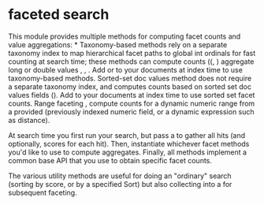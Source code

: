 ﻿<!--
 Licensed to the Apache Software Foundation (ASF) under one or more
 contributor license agreements.  See the NOTICE file distributed with
 this work for additional information regarding copyright ownership.
 The ASF licenses this file to You under the Apache License, Version 2.0
 (the "License"); you may not use this file except in compliance with
 the License.  You may obtain a copy of the License at

     http://www.apache.org/licenses/LICENSE-2.0

 Unless required by applicable law or agreed to in writing, software
 distributed under the License is distributed on an "AS IS" BASIS,
 WITHOUT WARRANTIES OR CONDITIONS OF ANY KIND, either express or implied.
 See the License for the specific language governing permissions and
 limitations under the License.
-->

# faceted search

 This module provides multiple methods for computing facet counts and value aggregations: * Taxonomy-based methods rely on a separate taxonomy index to map hierarchical facet paths to global int ordinals for fast counting at search time; these methods can compute counts (([](xref:Lucene.Net.Facet.Taxonomy.FastTaxonomyFacetCounts), [](xref:Lucene.Net.Facet.Taxonomy.TaxonomyFacetCounts)) aggregate long or double values [](xref:Lucene.Net.Facet.Taxonomy.TaxonomyFacetSumIntAssociations), [](xref:Lucene.Net.Facet.Taxonomy.TaxonomyFacetSumFloatAssociations), [](xref:Lucene.Net.Facet.Taxonomy.TaxonomyFacetSumValueSource). Add [](xref:Lucene.Net.Facet.FacetField) or [](xref:Lucene.Net.Facet.Taxonomy.AssociationFacetField) to your documents at index time to use taxonomy-based methods. Sorted-set doc values method does not require a separate taxonomy index, and computes counts based on sorted set doc values fields ([](xref:Lucene.Net.Facet.Sortedset.SortedSetDocValuesFacetCounts)). Add [](xref:Lucene.Net.Facet.Sortedset.SortedSetDocValuesFacetField) to your documents at index time to use sorted set facet counts. Range faceting [](xref:Lucene.Net.Facet.Range.LongRangeFacetCounts), [](xref:Lucene.Net.Facet.Range.DoubleRangeFacetCounts) compute counts for a dynamic numeric range from a provided [](xref:Lucene.Net.Queries.Function.ValueSource) (previously indexed numeric field, or a dynamic expression such as distance). 

 At search time you first run your search, but pass a [](xref:Lucene.Net.Facet.FacetsCollector) to gather all hits (and optionally, scores for each hit). Then, instantiate whichever facet methods you'd like to use to compute aggregates. Finally, all methods implement a common [](xref:Lucene.Net.Facet.Facets) base API that you use to obtain specific facet counts. 

 The various [](xref:Lucene.Net.Facet.FacetsCollector.Search) utility methods are useful for doing an "ordinary" search (sorting by score, or by a specified Sort) but also collecting into a [](xref:Lucene.Net.Facet.FacetsCollector) for subsequent faceting. 